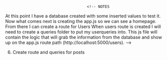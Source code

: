 <!-- Programs Needed: Postgres(elephant),Psequel,Postman,Chrome,Iterm2,Atom
Packages Needed: nodemon, npm init(create json package),express,pg-promise,body-parser,axios -->

<!-- 1. Install the packages into the practice_unit_3 folder.(The DB nor the routes, nor the queries need them) -->

<!-- 2. Create the database (readme is the schema, and SQL) Test using turning on Postgres and using Psequel
psql -f seed.sql
Cat seed.sql | psql

Notes:
-I created it and loaded postgres and Psequel without using the command to read the file. ERROR does not exist.
- I forgot to go into the db folder then run cat seed.sql | psql
- important to use ; after every table created -->


<!-- 3. Create .gitignore file -->
                                        <!-- NOTES
At this point I have a database created with some inserted values to test it.
Now what comes next is creating the app.js so we can see a homepage.
From there I can create a route for Users
When users route is created I will need to create a queries folder to put my userqueries into. This js file will contain the logic that will grab the information from the database and show up on the app.js route path (http://localhost:5000/users).
 -->

<!-- 4. Create app.js in the practice_unit_3 folder. This is where all the routes and database come together.


                                        NOTES
Here we will require:

const express = require('express');
const app = express();
const bodyParser = require('body-parser');
const users = require('./routes/users.js');
const posts = require()
const likes = require()
const albums = require()
const comments = require()
const pictures = require()

app.get('/', (req, res)=> {
  res.send('This is the HOMEPAGE!')
})
OTHERWISE IT WILL SEND A STATUS OF 404
app.listen(5000, () => {
  console.log("listing to port 5000");
})
*Unchecked runtime.lastError: Could not establish connection. Receiving end does not exist.*
-Run in the terminal nodemon app.js
-Go to http://localhost:5000 to test it. (right now all good )

5. Create a routes folder for the user route. and a queries.js for it as well.
users.js -route
usersQueries.js -queries -->
6. Create route and queries for posts
